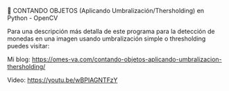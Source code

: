 🧮 CONTANDO OBJETOS (Aplicando Umbralización/Thersholding) en Python - OpenCV

Para una descripción más detalla de este programa para la detección de monedas en una imagen usando umbralización simple o
thresholding puedes visitar:

Mi blog: https://omes-va.com/contando-objetos-aplicando-umbralizacion-thersholding/

Video: https://youtu.be/wBPIAGNTFzY
